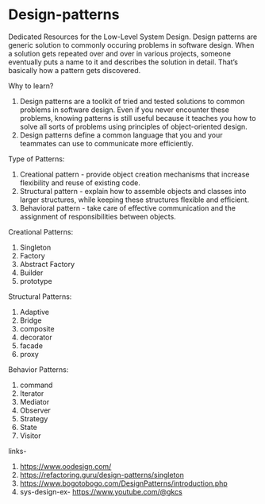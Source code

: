 # Design-patterns
Dedicated Resources for the Low-Level System Design.
Design patterns are generic solution to commonly occuring problems in software design.
When a solution gets repeated over and over in various projects, someone eventually puts a name to it and describes the solution in detail. That’s basically how a pattern gets discovered.

Why to learn?
1. Design patterns are a toolkit of tried and tested solutions to common problems in software design. Even if you never encounter these problems, knowing patterns is still useful because it teaches you how to solve all sorts of problems using principles of object-oriented design.
2. Design patterns define a common language that you and your teammates can use to communicate more efficiently. 

Type of Patterns:
1. Creational pattern -  provide object creation mechanisms that increase flexibility and reuse of existing code.
3. Structural pattern - explain how to assemble objects and classes into larger structures, while keeping these structures flexible and efficient.
4. Behavioral pattern - take care of effective communication and the assignment of responsibilities between objects.

Creational Patterns:
1. Singleton
2. Factory
3. Abstract Factory
4. Builder
5. prototype

Structural Patterns:
1. Adaptive
2. Bridge
3. composite
4. decorator
5. facade
6. proxy

Behavior Patterns:
1. command
2. Iterator
3. Mediator
4. Observer
5. Strategy
6. State
7. Visitor

links-
1. https://www.oodesign.com/
2. https://refactoring.guru/design-patterns/singleton
3. https://www.bogotobogo.com/DesignPatterns/introduction.php
4. sys-design-ex- https://www.youtube.com/@gkcs




   
